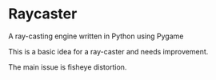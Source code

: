 # Raycaster
A ray-casting engine written in Python using Pygame

This is a basic idea for a ray-caster and needs improvement. 

The main issue is fisheye distortion.
